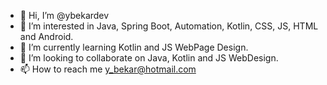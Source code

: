 - 👋 Hi, I’m @ybekardev
- 👀 I’m interested in Java, Spring Boot, Automation, Kotlin, CSS, JS, HTML and Android.
- 🌱 I’m currently learning Kotlin and JS WebPage Design.
- 💞️ I’m looking to collaborate on Java, Kotlin and JS WebDesign.
- 📫 How to reach me y_bekar@hotmail.com

<!---
ybekardev/ybekardev is a ✨ special ✨ repository because its `README.md` (this file) appears on your GitHub profile.
You can click the Preview link to take a look at your changes.
--->

